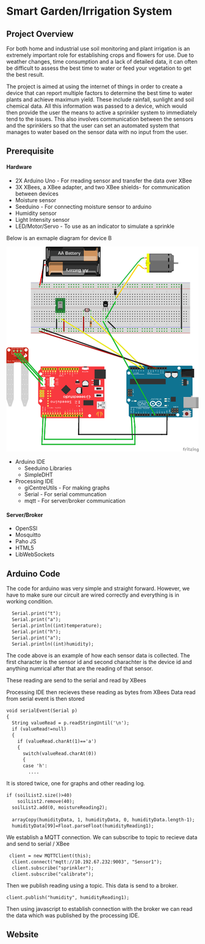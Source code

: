 # Smart Garden/Irrigation System

## Project Overview
For both home and industrial use soil monitoring and plant irrigation is an extremely important role for establishing crops and flowers for use. Due to weather changes, time consumption and a lack of detailed data, it can often be difficult to assess the best time to water or feed your vegetation to get the best result. 

The project is aimed at using the internet of things in order to create a device that can report multiple factors to determine the best time to water plants and achieve maximum yield. These include rainfall, sunlight and soil chemical data. All this information was passed to a device, which would then provide the user the means to active a sprinkler system to immediately tend to the issues. This also involves communication between the sensors and the sprinklers so that the user can set an automated system that manages to water based on the sensor data with no input from the user.

## Prerequisite
#### Hardware
* 2X Arduino Uno - For rreading sensor and transfer the data over XBee
* 3X XBees, a XBee adapter, and two XBee shields- for communication between devices
* Moisture sensor
* Seeduino - For connecting moisture sensor to arduino
* Humidity sensor
* Light Intensity sensor
* LED/Motor/Servo - To use as an indicator to simulate a sprinkle

Below is an exmaple diagram for device B
 
![alt text](Assignment_bb.png "Arduino")

* Arduino IDE
	* Seeduino Libraries
    * SimpleDHT
* Processing IDE
	* giCentreUtils - For making graphs
	* Serial - For serial communcation
	* mqtt - For server/broker communication

#### Server/Broker
* OpenSSl
* Mosquitto
* Paho JS
* HTML5
* LibWebSockets

## Arduino Code
The code for arduino was very simple and straight forward. However, we have to make sure our circuit are wired correctly and everything is in working condition.
```
  Serial.print("t");
  Serial.print("a");  
  Serial.println((int)temperature);  
  Serial.print("h");  
  Serial.print("a");  
  Serial.println((int)humidity);
```
The code above is an example of how each sensor data is collected. The first character is the sensor id and second charachter is the device id and anything numrical after that are the reading of that sensor.

These reading are send to the serial and read by XBees

Processing IDE then recieves these reading as bytes from XBees
Data read from serial event is then stored
```
void serialEvent(Serial p)
{
  String valueRead = p.readStringUntil('\n');
  if (valueRead!=null)
  {
    if (valueRead.charAt(1)=='a')
    {
      switch(valueRead.charAt(0))
      {
      case 'h':
        ....
```     
It is stored twice, one for graphs and other reading log.
```
if (soilList2.size()>40)
    soilList2.remove(40);
  soilList2.add(0, moistureReading2);

  arrayCopy(humidityData, 1, humidityData, 0, humidityData.length-1);
  humidityData[99]=Float.parseFloat(humidityReading1);
```

We establish a MQTT connection. We can subscribe to topic to recieve data and send to serial / XBee

```
 client = new MQTTClient(this);
  client.connect("mqtt://10.192.67.232:9003", "Sensor1");
  client.subscribe("sprinkler");
  client.subscribe("calibrate");
```
Then we publish reading using a topic. This data is send to a broker.
```
client.publish("humidity", humidityReading1);
```
Then using javascript to establish connection with the broker we can read the data which was published by the processing IDE.

## Website
